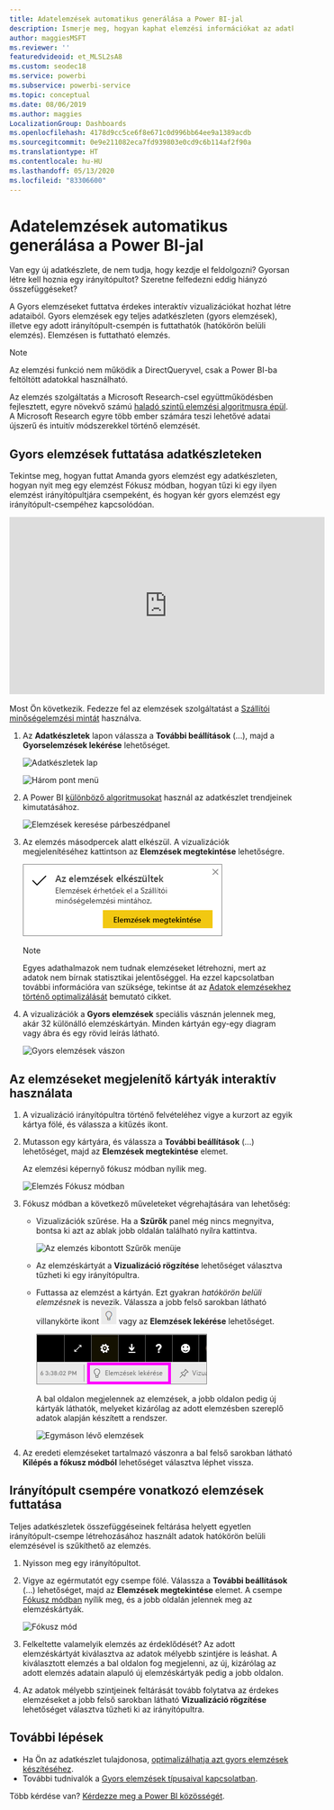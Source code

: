 ```yaml
---
title: Adatelemzések automatikus generálása a Power BI-jal
description: Ismerje meg, hogyan kaphat elemzési információkat az adatkészletekről és az irányítópult-fájlokról.
author: maggiesMSFT
ms.reviewer: ''
featuredvideoid: et_MLSL2sA8
ms.custom: seodec18
ms.service: powerbi
ms.subservice: powerbi-service
ms.topic: conceptual
ms.date: 08/06/2019
ms.author: maggies
LocalizationGroup: Dashboards
ms.openlocfilehash: 4178d9cc5ce6f8e671c0d996bb64ee9a1389acdb
ms.sourcegitcommit: 0e9e211082eca7fd939803e0cd9c6b114af2f90a
ms.translationtype: HT
ms.contentlocale: hu-HU
ms.lasthandoff: 05/13/2020
ms.locfileid: "83306600"
---
```

# <a name="generate-data-insights-automatically-with-power-bi"></a>Adatelemzések automatikus generálása a Power BI-jal
Van egy új adatkészlete, de nem tudja, hogy kezdje el feldolgozni?  Gyorsan létre kell hoznia egy irányítópultot?  Szeretne felfedezni eddig hiányzó összefüggéseket?

A Gyors elemzéseket futtatva érdekes interaktív vizualizációkat hozhat létre adataiból. Gyors elemzések egy teljes adatkészleten (gyors elemzések), illetve egy adott irányítópult-csempén is futtathatók (hatókörön belüli elemzés). Elemzésen is futtatható elemzés.

> [!NOTE]
> Az elemzési funkció nem működik a DirectQueryvel, csak a Power BI-ba feltöltött adatokkal használható.
> 

Az elemzés szolgáltatás a Microsoft Research-csel együttműködésben fejlesztett, egyre növekvő számú [haladó szintű elemzési algoritmusra épül](../consumer/end-user-insight-types.md). A Microsoft Research egyre több ember számára teszi lehetővé adatai újszerű és intuitív módszerekkel történő elemzését.

## <a name="run-quick-insights-on-a-dataset"></a>Gyors elemzések futtatása adatkészleteken
Tekintse meg, hogyan futtat Amanda gyors elemzést egy adatkészleten, hogyan nyit meg egy elemzést Fókusz módban, hogyan tűzi ki egy ilyen elemzést irányítópultjára csempeként, és hogyan kér gyors elemzést egy irányítópult-csempéhez kapcsolódóan.

<iframe width="560" height="315" src="https://www.youtube.com/embed/et_MLSL2sA8" frameborder="0" allowfullscreen></iframe>


Most Ön következik. Fedezze fel az elemzések szolgáltatást a [Szállítói minőségelemzési mintát](sample-supplier-quality.md) használva.

1. Az **Adatkészletek** lapon válassza a **További beállítások** (...), majd a **Gyorselemzések lekérése** lehetőséget.
   
    ![Adatkészletek lap](media/service-insights/power-bi-ellipses.png)
   
    ![Három pont menü](media/service-insights/power-bi-tab.png)
2. A Power BI [különböző algoritmusokat](../consumer/end-user-insight-types.md) használ az adatkészlet trendjeinek kimutatásához.
   
    ![Elemzések keresése párbeszédpanel](media/service-insights/pbi_autoinsightssearching.png)
3. Az elemzés másodpercek alatt elkészül.  A vizualizációk megjelenítéséhez kattintson az **Elemzések megtekintése** lehetőségre.
   
    ![Sikert jelző üzenet](media/service-insights/pbi_autoinsightsuccess.png)
   
    > [!NOTE]
    > Egyes adathalmazok nem tudnak elemzéseket létrehozni, mert az adatok nem bírnak statisztikai jelentőséggel.  Ha ezzel kapcsolatban további információra van szüksége, tekintse át az [Adatok elemzésekhez történő optimalizálását](service-insights-optimize.md) bemutató cikket.
    > 
    
4. A vizualizációk a **Gyors elemzések** speciális vásznán jelennek meg, akár 32 különálló elemzéskártyán. Minden kártyán egy-egy diagram vagy ábra és egy rövid leírás látható.
   
    ![Gyors elemzések vászon](media/service-insights/power-bi-insights.png)

## <a name="interact-with-the-insight-cards"></a>Az elemzéseket megjelenítő kártyák interaktív használata

1. A vizualizáció irányítópultra történő felvételéhez vigye a kurzort az egyik kártya fölé, és válassza a kitűzés ikont.

2. Mutasson egy kártyára, és válassza a **További beállítások** (...) lehetőséget, majd az **Elemzések megtekintése** elemet. 

    Az elemzési képernyő fókusz módban nyílik meg.
   
    ![Elemzés Fókusz módban](media/service-insights/power-bi-insight-focus.png)
3. Fókusz módban a következő műveleteket végrehajtására van lehetőség:
   
   * Vizualizációk szűrése. Ha a **Szűrők** panel még nincs megnyitva, bontsa ki azt az ablak jobb oldalán található nyílra kattintva.

       ![Az elemzés kibontott Szűrők menüje](media/service-insights/power-bi-insights-filter-new.png)
   * Az elemzéskártyát a **Vizualizáció rögzítése** lehetőséget választva tűzheti ki egy irányítópultra.
   * Futtassa az elemzést a kártyán. Ezt gyakran *hatókörön belüli elemzésnek* is nevezik. Válassza a jobb felső sarokban látható villanykörte ikont ![Elemzések lekérése ikon](media/service-insights/power-bi-bulb-icon.png) vagy az **Elemzések lekérése** lehetőséget.
     
       ![Elemzések lekérése ikon](media/service-insights/pbi-autoinsights-tile.png)
     
     A bal oldalon megjelennek az elemzések, a jobb oldalon pedig új kártyák láthatók, melyeket kizárólag az adott elemzésben szereplő adatok alapján készített a rendszer.
     
       ![Egymáson lévő elemzések](media/service-insights/power-bi-insights-on-insights-new.png)
4. Az eredeti elemzéseket tartalmazó vászonra a bal felső sarokban látható **Kilépés a fókusz módból** lehetőséget választva léphet vissza.

## <a name="run-insights-on-a-dashboard-tile"></a>Irányítópult csempére vonatkozó elemzések futtatása
Teljes adatkészletek összefüggéseinek feltárása helyett egyetlen irányítópult-csempe létrehozásához használt adatok hatókörön belüli elemzésével is szűkíthető az elemzés. 

1. Nyisson meg egy irányítópultot.
2. Vigye az egérmutatót egy csempe fölé. Válassza a **További beállítások** (...) lehetőséget, majd az **Elemzések megtekintése** elemet. A csempe [Fókusz módban](../consumer/end-user-focus.md) nyílik meg, és a jobb oldalán jelennek meg az elemzéskártyák.    
   
    ![Fókusz mód](media/service-insights/pbi-insights-tile.png)    
3. Felkeltette valamelyik elemzés az érdeklődését? Az adott elemzéskártyát kiválasztva az adatok mélyebb szintjére is leáshat. A kiválasztott elemzés a bal oldalon fog megjelenni, az új, kizárólag az adott elemzés adatain alapuló új elemzéskártyák pedig a jobb oldalon.    
4. Az adatok mélyebb szintjeinek feltárását tovább folytatva az érdekes elemzéseket a jobb felső sarokban látható **Vizualizáció rögzítése** lehetőséget választva tűzheti ki az irányítópultra.

## <a name="next-steps"></a>További lépések
- Ha Ön az adatkészlet tulajdonosa, [optimalizálhatja azt gyors elemzések készítéséhez](service-insights-optimize.md).
- További tudnivalók a [Gyors elemzések típusaival kapcsolatban](../consumer/end-user-insight-types.md).

Több kérdése van? [Kérdezze meg a Power BI közösségét](https://community.powerbi.com/).
